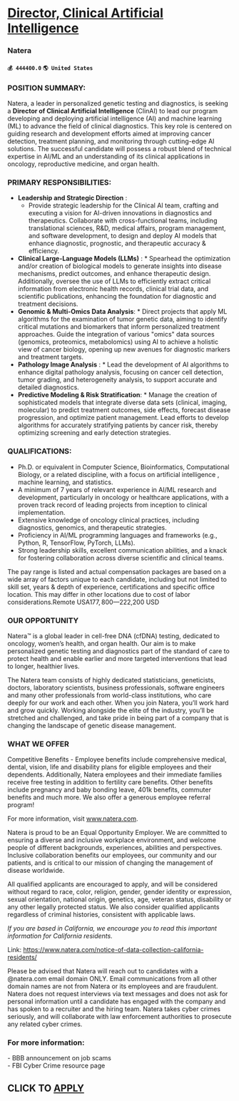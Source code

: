 # [Director, Clinical Artificial Intelligence](https://www.remotewlb.com/apply/director-clinical-artificial-intelligence-84030)  
### Natera  
#### `💰 444400.0` `🌎 United States`  

### POSITION SUMMARY:

Natera, a leader in personalized genetic testing and diagnostics, is seeking a **Director of Clinical Artificial Intelligence** (ClinAI) to lead our program developing and deploying artificial intelligence (AI) and machine learning (ML) to advance the field of clinical diagnostics. This key role is centered on guiding research and development efforts aimed at improving cancer detection, treatment planning, and monitoring through cutting-edge AI solutions. The successful candidate will possess a robust blend of technical expertise in AI/ML and an understanding of its clinical applications in oncology, reproductive medicine, and organ health.

### PRIMARY RESPONSIBILITIES:

  * **Leadership and Strategic Direction** :
    * Provide strategic leadership for the Clinical AI team, crafting and executing a vision for AI-driven innovations in diagnostics and therapeutics. Collaborate with cross-functional teams, including translational sciences, R&D, medical affairs, program management, and software development, to design and deploy AI models that enhance diagnostic, prognostic, and therapeutic accuracy & efficiency.
  *  **Clinical Large-Language Models (LLMs)** :
    * Spearhead the optimization and/or creation of biological models to generate insights into disease mechanisms, predict outcomes, and enhance therapeutic design. Additionally, oversee the use of LLMs to efficiently extract critical information from electronic health records, clinical trial data, and scientific publications, enhancing the foundation for diagnostic and treatment decisions.
  *  **Genomic & Multi-Omics Data Analysis**:
    * Direct projects that apply ML algorithms for the examination of tumor genetic data, aiming to identify critical mutations and biomarkers that inform personalized treatment approaches. Guide the integration of various "omics" data sources (genomics, proteomics, metabolomics) using AI to achieve a holistic view of cancer biology, opening up new avenues for diagnostic markers and treatment targets.
  *  **Pathology Image Analysis** :
    * Lead the development of AI algorithms to enhance digital pathology analysis, focusing on cancer cell detection, tumor grading, and heterogeneity analysis, to support accurate and detailed diagnostics.
  *  **Predictive Modeling & Risk Stratification**:
    * Manage the creation of sophisticated models that integrate diverse data sets (clinical, imaging, molecular) to predict treatment outcomes, side effects, forecast disease progression, and optimize patient management. Lead efforts to develop algorithms for accurately stratifying patients by cancer risk, thereby optimizing screening and early detection strategies.

### QUALIFICATIONS:

  * Ph.D. or equivalent in Computer Science, Bioinformatics, Computational Biology, or a related discipline, with a focus on artificial intelligence , machine learning, and statistics.
  * A minimum of 7 years of relevant experience in AI/ML research and development, particularly in oncology or healthcare applications, with a proven track record of leading projects from inception to clinical implementation.
  * Extensive knowledge of oncology clinical practices, including diagnostics, genomics, and therapeutic strategies.
  * Proficiency in AI/ML programming languages and frameworks (e.g., Python, R, TensorFlow, PyTorch, LLMs).
  * Strong leadership skills, excellent communication abilities, and a knack for fostering collaboration across diverse scientific and clinical teams.

The pay range is listed and actual compensation packages are based on a wide array of factors unique to each candidate, including but not limited to skill set, years & depth of experience, certifications and specific office location. This may differ in other locations due to cost of labor considerations.Remote USA$177,800—$222,200 USD

### OUR OPPORTUNITY

Natera™ is a global leader in cell-free DNA (cfDNA) testing, dedicated to oncology, women’s health, and organ health. Our aim is to make personalized genetic testing and diagnostics part of the standard of care to protect health and enable earlier and more targeted interventions that lead to longer, healthier lives.

The Natera team consists of highly dedicated statisticians, geneticists, doctors, laboratory scientists, business professionals, software engineers and many other professionals from world-class institutions, who care deeply for our work and each other. When you join Natera, you’ll work hard and grow quickly. Working alongside the elite of the industry, you’ll be stretched and challenged, and take pride in being part of a company that is changing the landscape of genetic disease management.

### WHAT WE OFFER

Competitive Benefits - Employee benefits include comprehensive medical, dental, vision, life and disability plans for eligible employees and their dependents. Additionally, Natera employees and their immediate families receive free testing in addition to fertility care benefits. Other benefits include pregnancy and baby bonding leave, 401k benefits, commuter benefits and much more. We also offer a generous employee referral program!

For more information, visit www.natera.com.

Natera is proud to be an Equal Opportunity Employer. We are committed to ensuring a diverse and inclusive workplace environment, and welcome people of different backgrounds, experiences, abilities and perspectives. Inclusive collaboration benefits our employees, our community and our patients, and is critical to our mission of changing the management of disease worldwide.

All qualified applicants are encouraged to apply, and will be considered without regard to race, color, religion, gender, gender identity or expression, sexual orientation, national origin, genetics, age, veteran status, disability or any other legally protected status. We also consider qualified applicants regardless of criminal histories, consistent with applicable laws.

 _If you are based in California, we encourage you to read this important information for California residents._

Link: https://www.natera.com/notice-of-data-collection-california-residents/

Please be advised that Natera will reach out to candidates with a @natera.com email domain ONLY. Email communications from all other domain names are not from Natera or its employees and are fraudulent. Natera does not request interviews via text messages and does not ask for personal information until a candidate has engaged with the company and has spoken to a recruiter and the hiring team. Natera takes cyber crimes seriously, and will collaborate with law enforcement authorities to prosecute any related cyber crimes.

### For more information:

\- BBB announcement on job scams  
\- FBI Cyber Crime resource page

  
## CLICK TO [APPLY](https://www.remotewlb.com/apply/director-clinical-artificial-intelligence-84030)

